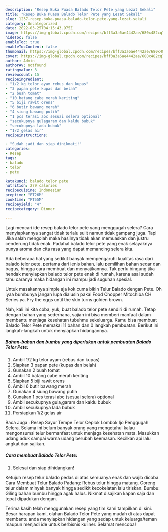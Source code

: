 ```yaml
---
description: "Resep Buka Puasa Balado Telor Pete yang Lezat Sekali"
title: "Resep Buka Puasa Balado Telor Pete yang Lezat Sekali"
slug: 1237-resep-buka-puasa-balado-telor-pete-yang-lezat-sekali
category: Uncategorized
date: 2022-03-25T04:15:43.975Z
image: https://img-global.cpcdn.com/recipes/bff3a3a6ae4442ae/680x482cq70/balado-telor-pete-foto-resep-utama.jpg
hideToc: false
enableToc: true
enableTocContent: false
thumbnail: https://img-global.cpcdn.com/recipes/bff3a3a6ae4442ae/680x482cq70/balado-telor-pete-foto-resep-utama.jpg
cover: https://img-global.cpcdn.com/recipes/bff3a3a6ae4442ae/680x482cq70/balado-telor-pete-foto-resep-utama.jpg
author: Admin
authorAv: notfound
ratingvalue: 3
reviewcount: 15
recipeingredient:
- "1/2 kg telor ayam rebus dan kupas"
- "3 papan pete kupas dan belah"
- "2 buah tomat"
- "10 batang cabe merah keriting"
- "5 biji rawit orens"
- "6 butir bawang merah"
- "4 siung bawang putih"
- "1 pcs terasi abc sesuai selera optional"
- "secukupnya gulagaram dan kaldu bubuk"
- "secukupnya lada bubuk"
- "1/2 gelas air"
recipeinstructions:

- "Sudah jadi dan siap dinikmati!"
categories:
- Resep
tags:
- balado
- telor
- pete

katakunci: balado telor pete 
nutrition: 279 calories
recipecuisine: Indonesian
preptime: "PT26M"
cooktime: "PT55M"
recipeyield: "4"
recipecategory: Dinner

---
```



Lagi mencari ide resep balado telor pete yang menggugah selera? Cara menyiapkannya sangat tidak terlalu sulit namun tidak gampang juga. Tapi Jika salah mengolah maka hasilnya tidak akan memuaskan dan justru cenderung tidak enak. Padahal balado telor pete yang enak selayaknya punya aroma dan cita rasa yang dapat memancing selera kita.


Ada beberapa hal yang sedikit banyak mempengaruhi kualitas rasa dari balado telor pete, pertama dari jenis bahan, lalu pemilihan bahan segar dan bagus, hingga cara membuat dan menyajikannya. Tak perlu bingung jika hendak menyiapkan balado telor pete enak di rumah, karena asal sudah tahu caranya maka hidangan ini mampu jadi suguhan spesial.

Untuk masakannya simple aja kok cuma bikin Telur Balado dengan Pete. Oh iyaa bumbunya jangan lupa dialusin pakai Food Chopper Mitochiba CH Series ya. Fry the eggs until the skin turns golden brown.


Nah, kali ini kita coba, yuk, buat balado telor pete sendiri di rumah. Tetap dengan bahan yang sederhana, sajian ini bisa memberi manfaat dalam membantu menjaga kesehatan tubuhmu sekeluarga. Kamu bisa membuat Balado Telor Pete memakai 11 bahan dan 0 langkah pembuatan. Berikut ini langkah-langkah untuk menyiapkan hidangannya.

<!--inarticleads1-->

##### Bahan-bahan dan bumbu yang diperlukan untuk pembuatan Balado Telor Pete:

1. Ambil 1/2 kg telor ayam (rebus dan kupas)
1. Siapkan 3 papan pete (kupas dan belah)
1. Gunakan 2 buah tomat
1. Ambil 10 batang cabe merah keriting
1. Siapkan 5 biji rawit orens
1. Ambil 6 butir bawang merah
1. Gunakan 4 siung bawang putih
1. Gunakan 1 pcs terasi abc (sesuai selera) optional
1. Ambil secukupnya gula,garam dan kaldu bubuk
1. Ambil secukupnya lada bubuk
1. Persiapkan 1/2 gelas air


Baca Juga : Resep Sayur Tempe Telor Ceplok Lombok Ijo Penggugah Selera. Selama ini belum banyak orang yang mengetahui kalau mengonsumsi telur bermanfaat untuk menjaga kesehatan mata. Masukkan udang aduk sampai warna udang berubah keemasan. Kecilkan api lalu angkat dan sajikan. 

<!--inarticleads2-->

##### Cara membuat Balado Telor Pete:


1. Selesai dan siap dihidangkan!

Ketujuh resep telur balado pedas di atas semuanya enak dan wajib dicoba. Cara Membuat Telur Balado Padang: Rebus telur hingga matang. Goreng telur dalam minyak banyak hingga sedikit kecokelatan lalu tiriskan. Bumbu: Giling bahan bumbu hingga agak halus. Nikmat disajikan kapan saja dan tepat dipadukan dengan. 

Terima kasih telah menggunakan resep yang tim kami tampilkan di sini. Besar harapan kami, olahan Balado Telor Pete yang mudah di atas dapat membantu anda menyiapkan hidangan yang sedap untuk keluarga/teman maupun menjadi ide untuk berbisnis kuliner. Selamat mencoba!
